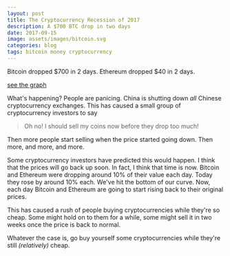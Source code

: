 ```yaml
---
layout: post
title: The Cryptocurrency Recession of 2017
description: A $700 BTC drop in two days
date: 2017-09-15
image: assets/images/bitcoin.svg
categories: blog
tags: bitcoin money cryptocurrency
---
```


Bitcoin dropped $700 in 2 days.
Ethereum dropped $40 in 2 days.

<a class="waves-effect waves-light btn" href="https://blockchain.info/charts/market-price">see the graph</a>

What's happening? People are panicing.
China is shutting down *all* Chinese cryptocurrency exchanges. This has caused a small group of cryptocurrency investors to say
<blockquote>Oh no! I should sell my coins now before they drop too much!</blockquote>
Then more people start selling when the price started going down.
Then more, and more, and more.

Some cryptocurrency investors have predicted this would happen. I think that the prices will go back up soon. In fact, I think that time is now. Bitcoin and Ethereum were dropping around 10% of their value each day. Today they rose by around 10% each. We've hit the bottom of our curve. Now, each day Bitcoin and Ethereum are going to start rising back to their original prices.

This has caused a rush of people buying cryptocurrencies while they're so cheap. Some might hold on to them for a while, some might sell it in two weeks once the price is back to normal. 

Whatever the case is, go buy yourself some cryptocurrencies while they're still *(relatively)* cheap.
